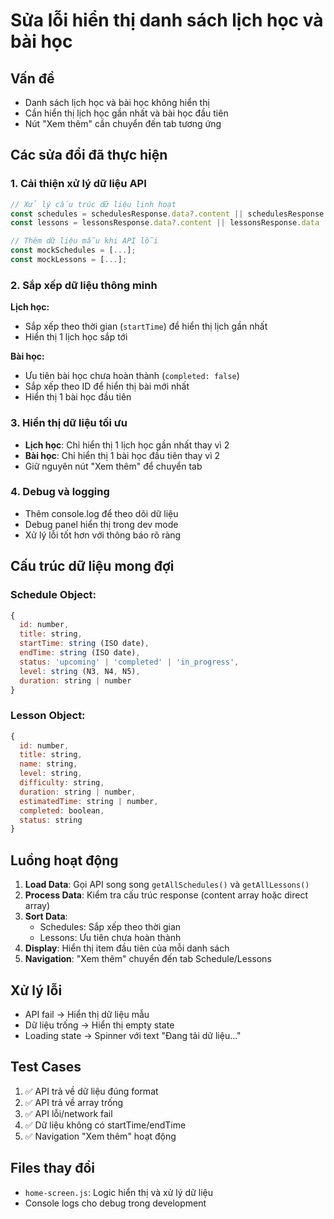 # Sửa lỗi hiển thị danh sách lịch học và bài học

## Vấn đề

- Danh sách lịch học và bài học không hiển thị
- Cần hiển thị lịch học gần nhất và bài học đầu tiên
- Nút "Xem thêm" cần chuyển đến tab tương ứng

## Các sửa đổi đã thực hiện

### 1. Cải thiện xử lý dữ liệu API

```javascript
// Xử lý cấu trúc dữ liệu linh hoạt
const schedules = schedulesResponse.data?.content || schedulesResponse.data || [];
const lessons = lessonsResponse.data?.content || lessonsResponse.data || [];

// Thêm dữ liệu mẫu khi API lỗi
const mockSchedules = [...];
const mockLessons = [...];
```

### 2. Sắp xếp dữ liệu thông minh

**Lịch học:**

- Sắp xếp theo thời gian (`startTime`) để hiển thị lịch gần nhất
- Hiển thị 1 lịch học sắp tới

**Bài học:**

- Ưu tiên bài học chưa hoàn thành (`completed: false`)
- Sắp xếp theo ID để hiển thị bài mới nhất
- Hiển thị 1 bài học đầu tiên

### 3. Hiển thị dữ liệu tối ưu

- **Lịch học**: Chỉ hiển thị 1 lịch học gần nhất thay vì 2
- **Bài học**: Chỉ hiển thị 1 bài học đầu tiên thay vì 2
- Giữ nguyên nút "Xem thêm" để chuyển tab

### 4. Debug và logging

- Thêm console.log để theo dõi dữ liệu
- Debug panel hiển thị trong dev mode
- Xử lý lỗi tốt hơn với thông báo rõ ràng

## Cấu trúc dữ liệu mong đợi

### Schedule Object:

```javascript
{
  id: number,
  title: string,
  startTime: string (ISO date),
  endTime: string (ISO date),
  status: 'upcoming' | 'completed' | 'in_progress',
  level: string (N3, N4, N5),
  duration: string | number
}
```

### Lesson Object:

```javascript
{
  id: number,
  title: string,
  name: string,
  level: string,
  difficulty: string,
  duration: string | number,
  estimatedTime: string | number,
  completed: boolean,
  status: string
}
```

## Luồng hoạt động

1. **Load Data**: Gọi API song song `getAllSchedules()` và `getAllLessons()`
2. **Process Data**: Kiểm tra cấu trúc response (content array hoặc direct array)
3. **Sort Data**:
   - Schedules: Sắp xếp theo thời gian
   - Lessons: Ưu tiên chưa hoàn thành
4. **Display**: Hiển thị item đầu tiên của mỗi danh sách
5. **Navigation**: "Xem thêm" chuyển đến tab Schedule/Lessons

## Xử lý lỗi

- API fail → Hiển thị dữ liệu mẫu
- Dữ liệu trống → Hiển thị empty state
- Loading state → Spinner với text "Đang tải dữ liệu..."

## Test Cases

1. ✅ API trả về dữ liệu đúng format
2. ✅ API trả về array trống
3. ✅ API lỗi/network fail
4. ✅ Dữ liệu không có startTime/endTime
5. ✅ Navigation "Xem thêm" hoạt động

## Files thay đổi

- `home-screen.js`: Logic hiển thị và xử lý dữ liệu
- Console logs cho debug trong development
